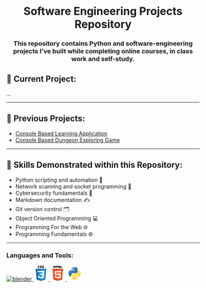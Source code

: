 <h1 align="center">Software Engineering Projects Repository</h1>
<h3 align="center">This repository contains Python and software-engineering projects I’ve built while completing online courses, in class work and self-study.</h3>

<h2 align="left">🔧 Current Project:</h2>
...

---

<h2 align="left">📁 Previous Projects:</h2>

- [Console Based Learning Application](https://github.com/Squ1dddy/Software-Engineering-Projects/tree/main/in-class-projects/Assessment-Task1)  
- [Console Based Dungeon Exploring Game](https://github.com/Squ1dddy/Software-Engineering-Projects/tree/main/in-class-projects/Assessment-Task2)  

---

<h2 align="left">🧠 Skills Demonstrated within this Repository:</h2>

- Python scripting and automation 🐍  
- Network scanning and socket programming 🔎  
- Cybersecurity fundamentals 🔐  
- Markdown documentation ✍️  
- Git version control 🗂️  
- Object Oriented Programming 💻  
- Programming For the Web 🌐  
- Programming Fundamentals ⚙️  

---

<h3 align="left">Languages and Tools:</h3>
<p align="left">
  <a href="https://www.blender.org/" target="_blank" rel="noreferrer">
    <img src="https://download.blender.org/branding/community/blender_community_badge_white.svg" alt="blender" width="40" height="40"/>
  </a>
  <a href="https://www.w3schools.com/css/" target="_blank" rel="noreferrer">
    <img src="https://raw.githubusercontent.com/devicons/devicon/master/icons/css3/css3-original-wordmark.svg" alt="css3" width="40" height="40"/>
  </a>
  <a href="https://www.w3.org/html/" target="_blank" rel="noreferrer">
    <img src="https://raw.githubusercontent.com/devicons/devicon/master/icons/html5/html5-original-wordmark.svg" alt="html5" width="40" height="40"/>
  </a>
  <a href="https://www.python.org" target="_blank" rel="noreferrer">
    <img src="https://raw.githubusercontent.com/devicons/devicon/master/icons/python/python-original.svg" alt="python" width="40" height="40"/>
  </a>
</p>
